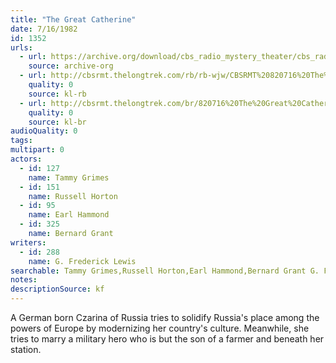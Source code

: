 ```yaml
---
title: "The Great Catherine"
date: 7/16/1982
id: 1352
urls: 
  - url: https://archive.org/download/cbs_radio_mystery_theater/cbs_radio_mystery_theater-1351-1399.zip/cbs_radio_mystery_theater-1351-1399%2Fcbsrmt_1352_the_great_catherine.mp3
    source: archive-org
  - url: http://cbsrmt.thelongtrek.com/rb/rb-wjw/CBSRMT%20820716%20The%20Great%20Catherine_wjw%20fuzzy.mp3
    quality: 0
    source: kl-rb
  - url: http://cbsrmt.thelongtrek.com/br/820716%20The%20Great%20Catherine%20-%20WBBM.mp3
    quality: 0
    source: kl-br
audioQuality: 0
tags: 
multipart: 0
actors:  
  - id: 127
    name: Tammy Grimes  
  - id: 151
    name: Russell Horton  
  - id: 95
    name: Earl Hammond  
  - id: 325
    name: Bernard Grant
writers:  
  - id: 288
    name: G. Frederick Lewis
searchable: Tammy Grimes,Russell Horton,Earl Hammond,Bernard Grant G. Frederick Lewis
notes: 
descriptionSource: kf
---
```

A German born Czarina of Russia tries to solidify Russia's place among the powers of Europe by modernizing her country's culture. Meanwhile, she tries to marry a military hero who is but the son of a farmer and beneath her station.